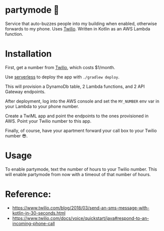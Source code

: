 # partymode 🎉

Service that auto-buzzes people into my building when enabled, otherwise forwards to my phone. Uses [Twilio](https://www.twilio.com/). Written in Kotlin as an AWS Lambda function.

# Installation

First, get a number from [Twilio](https://www.twilio.com/), which costs $1/month.

Use [serverless](https://serverless.com/) to deploy the app with `./gradlew deploy`.

This will provision a DynamoDb table, 2 Lambda functions, and 2 API Gateway endpoints.

After deployment, log into the AWS console and set the `MY_NUMBER` env var in your Lambda to your phone number.

Create a TwiML app and point the endpoints to the ones provisioned in AWS. Point your Twilio number to this app.

Finally, of course, have your apartment forward your call box to your Twilio number 😎.

# Usage 

To enable partymode, text the number of hours to your Twilio number. This will enable partymode from now with a timeout of that number of hours.

# Reference:
- https://www.twilio.com/blog/2018/03/send-an-sms-message-with-kotlin-in-30-seconds.html
- https://www.twilio.com/docs/voice/quickstart/java#respond-to-an-incoming-phone-call
